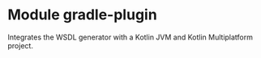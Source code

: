 # Module gradle-plugin

Integrates the WSDL generator with a Kotlin JVM and Kotlin Multiplatform project.
